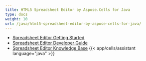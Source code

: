 ```yaml
---
title: HTML5 Spreadsheet Editor by Aspose.Cells for Java
type: docs
weight: 10
url: /java/html5-spreadsheet-editor-by-aspose-cells-for-java/
---
```


- [Spreadsheet Editor Getting Started](/cells/java/spreadsheet-editor-getting-started/)
- [Spreadsheet Editor Developer Guide](/cells/java/spreadsheet-editor-developer-guide/)
- [Spreadsheet Editor Knowledge Base](/cells/java/spreadsheet-editor-knowledge-base/)
{{< app/cells/assistant language="java" >}}
